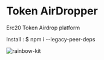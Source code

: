 # Token AirDropper

Erc20 Token Airdrop platform

Install : $ npm i --legacy-peer-deps

![rainbow-kit](./rainbow-kit.svg)
